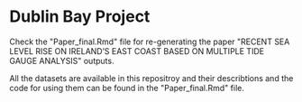 # Dublin Bay Project

Check the "Paper_final.Rmd" file for re-generating the paper "RECENT SEA LEVEL RISE ON IRELAND’S EAST COAST BASED ON MULTIPLE TIDE GAUGE ANALYSIS" outputs. 

All the datasets are available in this repositroy and their describtions and the code for using them can be found in the "Paper_final.Rmd" file. 
